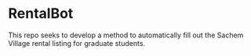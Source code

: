 # RentalBot
This repo seeks to develop a method to automatically fill out the Sachem Village rental listing for graduate students. 
